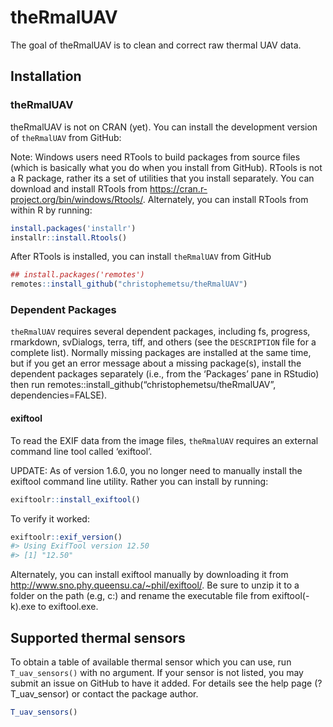 
<!-- README.md is generated from README.Rmd. Please edit that file -->

# theRmalUAV

<!-- badges: start -->
<!-- badges: end -->

The goal of theRmalUAV is to clean and correct raw thermal UAV data.

## Installation

### theRmalUAV

theRmalUAV is not on CRAN (yet). You can install the development version
of `theRmalUAV` from GitHub:

Note: Windows users need RTools to build packages from source files
(which is basically what you do when you install from GitHub). RTools is
not a R package, rather its a set of utilities that you install
separately. You can download and install RTools from
<https://cran.r-project.org/bin/windows/Rtools/>. Alternately, you can
install RTools from within R by running:

``` r
install.packages('installr')
installr::install.Rtools()
```

After RTools is installed, you can install `theRmalUAV` from GitHub

``` r
## install.packages('remotes')
remotes::install_github("christophemetsu/theRmalUAV")
```

### Dependent Packages

`theRmalUAV` requires several dependent packages, including fs,
progress, rmarkdown, svDialogs, terra, tiff, and others (see the
`DESCRIPTION` file for a complete list). Normally missing packages are
installed at the same time, but if you get an error message about a
missing package(s), install the dependent packages separately (i.e.,
from the ‘Packages’ pane in RStudio) then run
remotes::install_github(“christophemetsu/theRmalUAV”,
dependencies=FALSE).

#### exiftool

To read the EXIF data from the image files, `theRmalUAV` requires an
external command line tool called ‘exiftool’.

UPDATE: As of version 1.6.0, you no longer need to manually install the
exiftool command line utility. Rather you can install by running:

``` r
exiftoolr::install_exiftool()
```

To verify it worked:

``` r
exiftoolr::exif_version()
#> Using ExifTool version 12.50
#> [1] "12.50"
```

Alternately, you can install exiftool manually by downloading it from
<http://www.sno.phy.queensu.ca/~phil/exiftool/>. Be sure to unzip it to
a folder on the path (e.g, c:) and rename the executable file from
exiftool(-k).exe to exiftool.exe.

## Supported thermal sensors

To obtain a table of available thermal sensor which you can use, run
`T_uav_sensors()` with no argument. If your sensor is not listed, you
may submit an issue on GitHub to have it added. For details see the help
page (?T_uav_sensor) or contact the package author.

``` r
T_uav_sensors()
```
